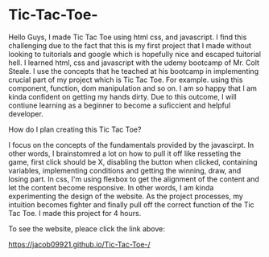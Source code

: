 # Tic-Tac-Toe-

Hello Guys, I made Tic Tac Toe using html css, and javascript. I find this challenging due to the fact that this is my first project that I made without looking to tuitorials and google which is hopefully nice and escaped tuitorial hell. I learned html, css and javascript with the udemy bootcamp of Mr. Colt Steale. I use the concepts that he teached at his bootcamp in implementing crucial part of my project which is Tic Tac Toe. For example. using this component, function, dom manipulation and so on. I am so happy that I am kinda confident on getting my hands dirty. Due to this outcome, I will contiune learning as a beginner to become a suficcient and helpful developer. 


How do I plan creating this Tic Tac Toe? 

I focus on the concepts of the fundamentals provided by the javascirpt. In other words, I brainstomred a lot on how to pull it off like resseting the game, first click should be X, disabling the button when clicked, containing variables, implementing conditions and getting the winning, draw, and losing part. In css, I'm using flexbox to get the alignment of the content and let the content become responsive. In other words, I am kinda experimenting the design of the website. As the project processes, my intuition becomes fighter and finally pull off the correct function of the Tic Tac Toe. I made this project for 4 hours. 


To see the website, pleace click the link above: 

https://jacob09921.github.io/Tic-Tac-Toe-/

